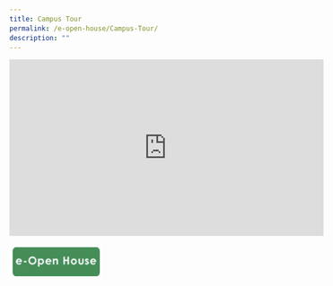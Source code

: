 ```yaml
---
title: Campus Tour
permalink: /e-open-house/Campus-Tour/
description: ""
---
```

<iframe width="560" height="315" src="https://www.youtube.com/embed/bPPkrSN0lh0" title="YouTube video player" frameborder="0" allow="accelerometer; autoplay; clipboard-write; encrypted-media; gyroscope; picture-in-picture; web-share" allowfullscreen></iframe>

<a href="/e-open-house/e-Open-House/"><img src="/images/open.png" 
     style="width:33%"></a>